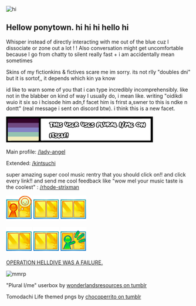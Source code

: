 
![hi](https://komarev.com/ghpvc/?username=MelonOctoling&color=blueviolet&style=plastic&label=Profile+Hits) 

## Hellow ponytown. hi hi hi hello hi
Whisper instead of directly interacting with me out of the blue cuz I dissociate or zone out a lot  ! ! Also conversation might get uncomfortable because I go from chatty to silent really fast + i am accidentally mean sometimes

Skins of my fictionkins & fictives scare me im sorry. its not rlly "doubles dni" but it is sortof,, it depends which kin ya know

id like to warn some of you that i can type incredibly incomprehensibly. like not in the blabber on kind of way I usually do, i mean like. writing "oidikdi wuio it six  so i hcisode him adn,f facet him is frirst a,swner to this is ndke n dontt" (real message i sent on discord btw). i think this is a new facet.

<img src="image_2025-06-23_064334221.png" width="400" height="70">

Main profile: [/lady-angel](https://rentry.co/lady-angel)

Extended: [/kintsuchi](https://rentry.co/kintsuchi)

super amazing super cool music rentry that you should click on!! and click every link!! and send me cool feedback like "wow mel your music taste is the coolest" : [/rhode-strixman](https://rentry.co/rhode-strixman)

<img src="image.png" width="70" height="70"> <img src="blankroom.png" width="70" height="70"> <img src="blankroom.png" width="70" height="70"> 

<img src="blankroom.png" width="70" height="70"> <img src="blankroom.png" width="70" height="70"> <img src="playroom.png" width="70" height="70">

[OPERATION HELLDIVE WAS A FAILURE.](https://rentry.co/d-freq-crush)




![mmrp](https://hit.yhype.me/github/profile?account_id=148920820)

"Plural I/me" userbox by [wonderlandsresources on tumblr](https://www.tumblr.com/wonderlandsresources)

Tomodachi Life themed pngs by [chocoperrito on tumblr](https://www.tumblr.com/chocoperrito)
